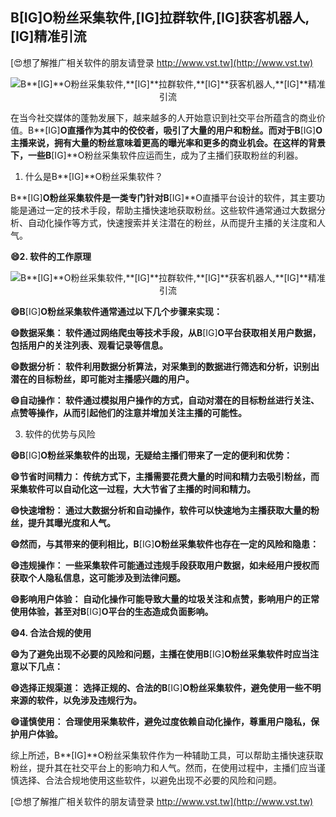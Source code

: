 ## **B**[IG]**O粉丝采集软件,**[IG]**拉群软件,**[IG]**获客机器人,**[IG]**精准引流**

[😍想了解推广相关软件的朋友请登录 http://www.vst.tw](http://www.vst.tw)

 <center><img src="https://vst.tw/MP4/tuiguang/png/6.png" alt="B**[IG]**O粉丝采集软件,**[IG]**拉群软件,**[IG]**获客机器人,**[IG]**精准引流"></center>

在当今社交媒体的蓬勃发展下，越来越多的人开始意识到社交平台所蕴含的商业价值。B**[IG]**O直播作为其中的佼佼者，吸引了大量的用户和粉丝。而对于B**[IG]**O主播来说，拥有大量的粉丝意味着更高的曝光率和更多的商业机会。在这样的背景下，一些B**[IG]**O粉丝采集软件应运而生，成为了主播们获取粉丝的利器。

1. 什么是B**[IG]**O粉丝采集软件？

B**[IG]**O粉丝采集软件是一类专门针对B**[IG]**O直播平台设计的软件，其主要功能是通过一定的技术手段，帮助主播快速地获取粉丝。这些软件通常通过大数据分析、自动化操作等方式，快速搜索并关注潜在的粉丝，从而提升主播的关注度和人气。

**😄2. 软件的工作原理**

 <center><img src="https://vst.tw/MP4/tuiguang/png/6.png" alt="B**[IG]**O粉丝采集软件,**[IG]**拉群软件,**[IG]**获客机器人,**[IG]**精准引流"></center>

**😄B**[IG]**O粉丝采集软件通常通过以下几个步骤来实现：**

**😄数据采集： 软件通过网络爬虫等技术手段，从B**[IG]**O平台获取相关用户数据，包括用户的关注列表、观看记录等信息。**

**😄数据分析： 软件利用数据分析算法，对采集到的数据进行筛选和分析，识别出潜在的目标粉丝，即可能对主播感兴趣的用户。**

**😄自动操作： 软件通过模拟用户操作的方式，自动对潜在的目标粉丝进行关注、点赞等操作，从而引起他们的注意并增加关注主播的可能性。**

3. 软件的优势与风险

**😄B**[IG]**O粉丝采集软件的出现，无疑给主播们带来了一定的便利和优势：**

**😄节省时间精力： 传统方式下，主播需要花费大量的时间和精力去吸引粉丝，而采集软件可以自动化这一过程，大大节省了主播的时间和精力。**

**😄快速增粉： 通过大数据分析和自动操作，软件可以快速地为主播获取大量的粉丝，提升其曝光度和人气。**

**😄然而，与其带来的便利相比，B**[IG]**O粉丝采集软件也存在一定的风险和隐患：**

**😄违规操作： 一些采集软件可能通过违规手段获取用户数据，如未经用户授权而获取个人隐私信息，这可能涉及到法律问题。**

**😄影响用户体验： 自动化操作可能导致大量的垃圾关注和点赞，影响用户的正常使用体验，甚至对B**[IG]**O平台的生态造成负面影响。**

**😄4. 合法合规的使用**

**😄为了避免出现不必要的风险和问题，主播在使用B**[IG]**O粉丝采集软件时应当注意以下几点：**

**😄选择正规渠道： 选择正规的、合法的B**[IG]**O粉丝采集软件，避免使用一些不明来源的软件，以免涉及违规行为。**

**😄谨慎使用： 合理使用采集软件，避免过度依赖自动化操作，尊重用户隐私，保护用户体验。**

综上所述，B**[IG]**O粉丝采集软件作为一种辅助工具，可以帮助主播快速获取粉丝，提升其在社交平台上的影响力和人气。然而，在使用过程中，主播们应当谨慎选择、合法合规地使用这些软件，以避免出现不必要的风险和问题。

[😍想了解推广相关软件的朋友请登录 http://www.vst.tw](http://www.vst.tw)



